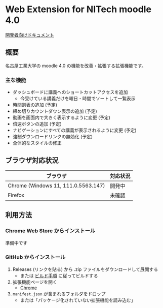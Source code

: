 # Web Extension for NITech moodle 4.0

[開発者向けドキュメント](./readme.dev.md)

## 概要

名古屋工業大学の moodle 4.0 の機能を改善・拡張する拡張機能です。

### 主な機能

- ダッシュボードに講義へのショートカットアクセスを追加
  - 今受けている講義だけを曜日・時間でソートして一覧表示
- 時間割表の追加 (予定)
- 締め切りカウントダウン表示の追加 (予定)
- 動画を画面内で大きく表示するように変更 (予定)
- 倍速ボタンの追加 (予定)
- ナビゲーションにすべての講義が表示されるように変更 (予定)
- 強制ダウンロードリンクの無効化 (予定)
- 全体的なスタイルの修正

## ブラウザ対応状況

|              ブラウザ               | 対応状況 |
| ----------------------------------- | -------- |
| Chrome (Windows 11, 111.0.5563.147) | 開発中   |
| Firefox                             | 未確認   |

## 利用方法

### Chrome Web Store からインストール

準備中です

### GitHub からインストール

1. Releases (リンクを貼る) から .zip ファイルをダウンロードして展開する
    - または [ビルド手順](./readme.dev.md) に従ってビルドする
2. 拡張機能ページを開く
    - [Chrome](chrome://extensions)
3. `manifest.json` が含まれるフォルダをドロップ
    - または「パッケージ化されていない拡張機能を読み込む」
